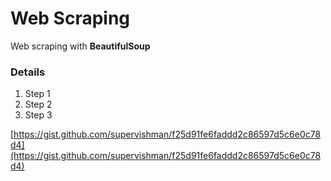 # Web Scraping
Web scraping with **BeautifulSoup**

### Details
1. Step 1
2. Step 2
3. Step 3

[https://gist.github.com/supervishman/f25d91fe6faddd2c86597d5c6e0c78d4](https://gist.github.com/supervishman/f25d91fe6faddd2c86597d5c6e0c78d4)
